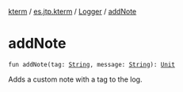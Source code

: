 [kterm](../../index.md) / [es.jtp.kterm](../index.md) / [Logger](index.md) / [addNote](./add-note.md)

# addNote

`fun addNote(tag: `[`String`](https://kotlinlang.org/api/latest/jvm/stdlib/kotlin/-string/index.html)`, message: `[`String`](https://kotlinlang.org/api/latest/jvm/stdlib/kotlin/-string/index.html)`): `[`Unit`](https://kotlinlang.org/api/latest/jvm/stdlib/kotlin/-unit/index.html)

Adds a custom note with a tag to the log.

